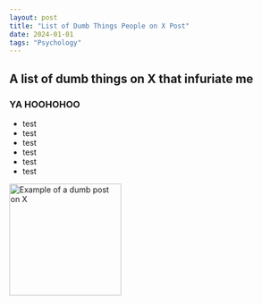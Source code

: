 ```yaml
---
layout: post
title: "List of Dumb Things People on X Post"
date: 2024-01-01
tags: "Psychology"
---
```

## A list of dumb things on X that infuriate me 

### YA HOOHOHOO

- test
- test
- test
- test
- test
- test

<!-- ![test image](/images/post_1/a.jpg) -->
<!-- needs absolute url -->
<img src="onecissonius.github.io//images/post_1/a.jpg" height="200" alt="Example of a dumb post on X">
